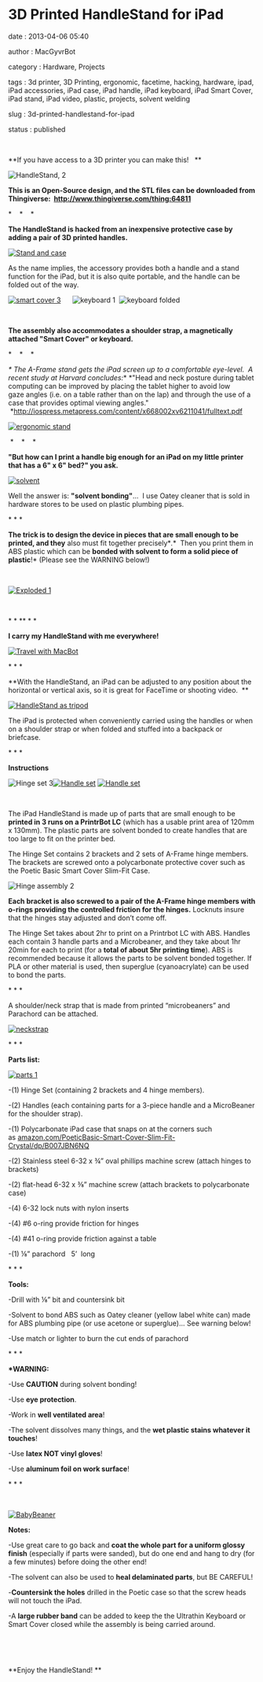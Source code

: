 3D Printed HandleStand for iPad
===============================

date
:   2013-04-06 05:40

author
:   MacGyvrBot

category
:   Hardware, Projects

tags
:   3d printer, 3D Printing, ergonomic, facetime, hacking, hardware,
    ipad, iPad accessories, iPad case, iPad handle, iPad keyboard, iPad
    Smart Cover, iPad stand, iPad video, plastic, projects, solvent
    welding

slug
:   3d-printed-handlestand-for-ipad

status
:   published

 

**If you have access to a 3D printer you can make this!   **

![HandleStand,
2](http://interlockroc.wpengine.com/wp-content/uploads/2013/04/HandleStand-2.jpg)

**This is an Open-Source design, and the STL files can be downloaded
from Thingiverse:  http://www.thingiverse.com/thing:64811**

\*    \*    \*

**The HandleStand is hacked from an inexpensive protective case by
adding a pair of 3D printed handles.**

[![Stand and
case](http://interlockroc.wpengine.com/wp-content/uploads/2013/04/Stand-and-case.jpg)](http://interlockroc.wpengine.com/wp-content/uploads/2013/04/Stand-and-case.jpg)

As the name implies, the accessory provides both a handle and a stand
function for the iPad, but it is also quite portable, and the handle can
be folded out of the way.

[![smart cover
3](http://interlockroc.wpengine.com/wp-content/uploads/2013/04/smart-cover-3-300x251.jpg)](http://interlockroc.wpengine.com/wp-content/uploads/2013/04/smart-cover-3.jpg) 
    ![keyboard
1](http://interlockroc.wpengine.com/wp-content/uploads/2013/04/keyboard-1-168x300.jpg)  ![keyboard
folded](http://interlockroc.wpengine.com/wp-content/uploads/2013/04/keyboard-folded-300x261.jpg)

 

**The assembly also accommodates a shoulder strap, a magnetically
attached "Smart Cover" or keyboard.**

\*    \*    \*

*\* The A-Frame stand gets the iPad screen up to a comfortable
eye-level.  A recent study at Harvard concludes:*\* \*"Head and neck
posture during tablet computing can be improved by placing the tablet
higher to avoid low gaze angles (i.e. on a table rather than on the lap)
and through the use of a case that provides optimal viewing angles."
 \*<http://iospress.metapress.com/content/x668002xv6211041/fulltext.pdf>

[![ergonomic
stand](http://interlockroc.wpengine.com/wp-content/uploads/2013/04/ergonomic-stand.jpg)](http://interlockroc.wpengine.com/wp-content/uploads/2013/04/ergonomic-stand.jpg)

 \*    \*    \*

**"But how can I print a handle big enough for an iPad on my little
printer that has a 6" x 6" bed?" you ask.**

[![solvent](http://interlockroc.wpengine.com/wp-content/uploads/2013/04/solvent-225x300.jpg)](http://interlockroc.wpengine.com/wp-content/uploads/2013/04/solvent.jpg)

Well the answer is: **"solvent bonding"**...  I use Oatey cleaner that
is sold in hardware stores to be used on plastic plumbing pipes.

\* \* \*

**The trick is to design the device in pieces that are small enough to
be printed, and they** also must fit together precisely\**.*\*  Then you
print them in ABS plastic which can be **bonded with solvent to form a
solid piece of plastic**!\* (Please see the WARNING below!)

 

[![Exploded
1](http://interlockroc.wpengine.com/wp-content/uploads/2013/04/Exploded-1-300x170.png)](http://interlockroc.wpengine.com/wp-content/uploads/2013/04/Exploded-1.png)

 

\* \* \*\* \* \*

**I carry my HandleStand with me everywhere!**

[![Travel with
MacBot](http://interlockroc.wpengine.com/wp-content/uploads/2013/04/Travel-with-MacBot.jpg)](http://interlockroc.wpengine.com/wp-content/uploads/2013/04/Travel-with-MacBot.jpg)

\* \* \*

**With the HandleStand, an iPad can be adjusted to any position about
the horizontal or vertical axis, so it is great for FaceTime or shooting
video.  **

[![HandleStand as
tripod](http://interlockroc.wpengine.com/wp-content/uploads/2013/04/HandleStand-as-tripod-239x300.jpg)](http://interlockroc.wpengine.com/wp-content/uploads/2013/04/HandleStand-as-tripod.jpg)

The iPad is protected when conveniently carried using the handles or
when on a shoulder strap or when folded and stuffed into a backpack or
briefcase.

\* \* \*

****Instructions****

![Hinge set
3](http://interlockroc.wpengine.com/wp-content/uploads/2013/04/Hinge-set-3-300x204.png)[![Handle
set](http://interlockroc.wpengine.com/wp-content/uploads/2013/04/Handle-set-300x212.png)](http://interlockroc.wpengine.com/wp-content/uploads/2013/04/Handle-set.png) [![Handle
set](http://interlockroc.wpengine.com/wp-content/uploads/2013/04/Handle-set-300x212.png)](http://interlockroc.wpengine.com/wp-content/uploads/2013/04/Handle-set.png)

 

The iPad HandleStand is made up of parts that are small enough to be
**printed in 3 runs on a PrintrBot LC** (which has a usable print area
of 120mm x 130mm). The plastic parts are solvent bonded to create
handles that are too large to fit on the printer bed.

The Hinge Set contains 2 brackets and 2 sets of A-Frame hinge members.
The brackets are screwed onto a polycarbonate protective cover such as
the Poetic Basic Smart Cover Slim-Fit Case.

![Hinge assembly
2](http://interlockroc.wpengine.com/wp-content/uploads/2013/04/Hinge-assembly-2-300x251.png)

**Each bracket is also screwed to a pair of the A-Frame hinge members
with o-rings providing the controlled friction for the hinges.**
Locknuts insure that the hinges stay adjusted and don’t come off.

The Hinge Set takes about 2hr to print on a Printrbot LC with ABS.
Handles each contain 3 handle parts and a Microbeaner, and they take
about 1hr 20min for each to print (for a **total of about 5hr printing
time**). ABS is recommended because it allows the parts to be solvent
bonded together. If PLA or other material is used, then superglue
(cyanoacrylate) can be used to bond the parts.

\* \* \*

A shoulder/neck strap that is made from printed “microbeaners” and
Parachord can be attached.

[![neckstrap](http://interlockroc.wpengine.com/wp-content/uploads/2013/04/neckstrap.jpg)](http://interlockroc.wpengine.com/wp-content/uploads/2013/04/neckstrap.jpg)

\* \* \*

**Parts list:**

[![parts
1](http://interlockroc.wpengine.com/wp-content/uploads/2013/04/parts-1.jpg)](http://interlockroc.wpengine.com/wp-content/uploads/2013/04/parts-1.jpg)

-(1) Hinge Set (containing 2 brackets and 4 hinge members).

-(2) Handles (each containing parts for a 3-piece handle and a
MicroBeaner for the shoulder strap).

-(1) Polycarbonate iPad case that snaps on at the corners such
as [amazon.com/PoeticBasic-Smart-Cover-Slim-Fit-Crystal/dp/B007JBN6NQ](http://www.amazon.com/PoeticBasic-Smart-Cover-Slim-Fit-Crystal/dp/B007JBN6NQ)

-(2) Stainless steel 6-32 x ¾” oval phillips machine screw (attach
hinges to brackets)

-(2) flat-head 6-32 x ⅜” machine screw (attach brackets to polycarbonate
case)

-(4) 6-32 lock nuts with nylon inserts

-(4) \#6 o-ring provide friction for hinges

-(4) \#41 o-ring provide friction against a table

-(1) ⅛” parachord   5’  long

\* \* \*

**Tools:**

-Drill with ⅛” bit and countersink bit

-Solvent to bond ABS such as Oatey cleaner (yellow label white can) made
for ABS plumbing pipe (or use acetone or superglue)... See warning
below!

-Use match or lighter to burn the cut ends of parachord

\* \* \*

**\*WARNING:**

-Use **CAUTION** during solvent bonding!

-Use **eye protection**.

-Work in **well ventilated area**!

-The solvent dissolves many things, and the **wet plastic stains
whatever it touches**!

-Use **latex NOT vinyl gloves**!

-Use **aluminum foil on work surface**!

\* \* \*

 

[![BabyBeaner](http://interlockroc.wpengine.com/wp-content/uploads/2013/04/BabyBeaner.jpg)](http://interlockroc.wpengine.com/wp-content/uploads/2013/04/BabyBeaner.jpg)

**Notes:**

-Use great care to go back and **coat the whole part for a uniform
glossy finish** (especially if parts were sanded), but do one end and
hang to dry (for a few minutes) before doing the other end!

-The solvent can also be used to **heal delaminated parts**, but BE
CAREFUL!

-**Countersink the holes** drilled in the Poetic case so that the screw
heads will not touch the iPad.

-A **large rubber band** can be added to keep the the Ultrathin Keyboard
or Smart Cover closed while the assembly is being carried around.

 

 

**Enjoy the HandleStand! **

 

 
